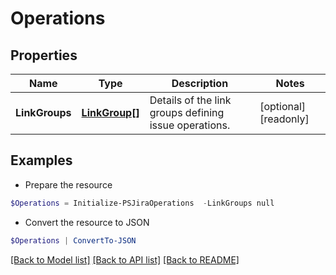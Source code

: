 # Operations
## Properties

Name | Type | Description | Notes
------------ | ------------- | ------------- | -------------
**LinkGroups** | [**LinkGroup[]**](LinkGroup.md) | Details of the link groups defining issue operations. | [optional] [readonly] 

## Examples

- Prepare the resource
```powershell
$Operations = Initialize-PSJiraOperations  -LinkGroups null
```

- Convert the resource to JSON
```powershell
$Operations | ConvertTo-JSON
```

[[Back to Model list]](../README.md#documentation-for-models) [[Back to API list]](../README.md#documentation-for-api-endpoints) [[Back to README]](../README.md)

